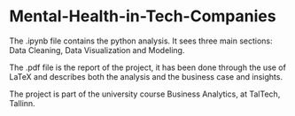 # Mental-Health-in-Tech-Companies


The .ipynb file contains the python analysis. It sees three main sections: Data Cleaning, Data Visualization and Modeling.

The .pdf file is the report of the project, it has been done through the use of LaTeX and describes both the analysis and the business case and insights.

The project is part of the university course Business Analytics, at TalTech, Tallinn.

